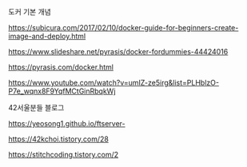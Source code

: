 도커 기본 개념

https://subicura.com/2017/02/10/docker-guide-for-beginners-create-image-and-deploy.html

https://www.slideshare.net/pyrasis/docker-fordummies-44424016

https://pyrasis.com/docker.html

https://www.youtube.com/watch?v=umIZ-ze5irg&list=PLHblzO-P7e_wqnx8F9YqfMCtGinRbqkWj



42서울분들 블로그

https://yeosong1.github.io/ftserver-

https://42kchoi.tistory.com/28

 https://stitchcoding.tistory.com/2